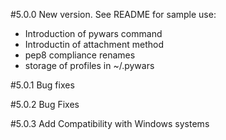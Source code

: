 #5.0.0
New version.  See README for sample use:

 - Introduction of pywars command
 - Introductin of attachment method
 - pep8 compliance renames
 - storage of profiles in ~/.pywars

#5.0.1
Bug fixes

#5.0.2
Bug Fixes

#5.0.3
Add Compatibility with Windows systems